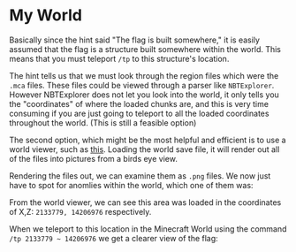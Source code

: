 <h1 id="my-world">My World</h1>
<p>Basically since the hint said &quot;The flag is built somewhere,&quot; it is easily assumed that the flag is a structure built somewhere within the world.
This means that you must teleport <code>/tp</code> to this structure&#39;s location.</p>
<p>The hint tells us that we must look through the region files which were the <code>.mca</code> files. These files could be viewed through a parser like 
<code>NBTExplorer</code>. However NBTExplorer does not let you look into the world, it only tells you the &quot;coordinates&quot; of where the loaded chunks are, and this
is very time consuming if you are just going to teleport to all the loaded coordinates throughout the world. (This is still a feasible option)</p>
<p>The second option, which might be the most helpful and efficient is to use a world viewer, such as <a href="https://github.com/Jupisoft111/Minecraft-Overworld-Viewer/releases">this</a>.
Loading the world save file, it will render out all of the files into pictures from a birds eye view. </p>
<p>Rendering the files out, we can examine them as <code>.png</code> files. We now just have to spot for anomlies within the world, which one of them was:
<img src="https://github.com/exoad-archive/gnsctf2021/blob/main/assets/r.4167.27747.png?raw=true" alt=""></p>
<p>From the world viewer, we can see this area was loaded in the coordinates of X,Z: <code>2133779, 14206976</code> respectively.</p>
<p>When we teleport to this location in the Minecraft World using the command <code>/tp 2133779 ~ 14206976</code> we get a clearer view of the flag:
<img src="https://github.com/exoad-archive/gnsctf2021/blob/main/assets/my_world_flag.png?raw=true" alt=""></p>
